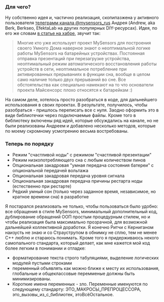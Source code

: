 ### Для чего?
Ну собственно идея и, частично реализация, скопипазжена у активного пользователя [телеграмм канала @mysensors_rus](https://t.me/mysensors_rus "телеграмм канала @mysensors_rus") Андрея (Andrew, aka Berk, Berkseo, EfektaLab на других популярных DIY-ресурсах).
Идея, по его же словам [в статье на хабре](https://habr.com/ru/post/478960/ "в статье на хабре"), звучит так:
> Многие кто уже использует проект MySensors для построения своего Умного Дома наверное знают о неоптимальной логике работы MySensors на батарейных устройствах. Постоянная отправка презентаций при перезагрузке устройства, неоптимальный режим автоматического восстановления работы устройств в сети, неоптимальное потребление при активированных прерываниях в функции сна, вообще в целом само наличие только двух прерываний во сне. Все обстоятельства как специально намекают на то что основатели проекта Майсенсорс плохо относятся к батарейкам :)

На самом деле, хотелось просто разобраться в коде, для дальнейшего использования в своих проектах. В результате, получилось, чтобы разобраться - пришлось переписать все с нуля. Заодно оформить это в виде библиотечки через подключаемые файлы. Кроме того в библиотеку включены ряд идей, которые обсуждались на канале, но не были реализованы Андреем и добавлено несколько методов, которые по моему скромному усмотрению весьма востребованы.

### Теперь по порядку
- Режим "счастливой ноды" с режимом "счастливой презентации"
- Режим низкопотребляющего сна с любым количеством пинов
- Опциональная закадровая "умная передача состояния батереи" с опциональной передачей вольтажа
- Опциональная закадровая передача уровня сигнала
- Опциональная закадровая передача причины рестарта ноды (естественно при рестарте)
- Редкий умный сон (только через заданное время, независимое, но кратное времени сна) в разработке

Я постарался реализовать не только, чтобы пользоваться было удобно: все обращения в стиле MySensors, минимальный дополнительный код, дублирование обращений ООП простым процедурным стилем, но 
и чтобы реализация была максимально прозрачной, для возможной дальнейшей коллективной доработки. Я конечно Ритчи с Керниганом наизусть не знаю и со Страуструпом в обнимку не сплю, тем не менее С++ люблю
и стараюсь понимать. Кроме того я придерживаюсь некого самопального стандарта, который делает, как мне кажется мой код более легким в понимании и отладке:
- форматирование текста строго табуляциями, выделение логических модулей пустыми строками
- переменный объявлять как можно ближе к месту их использования, глобальные и общеклассовые перемменые должны быть минимизированы. 
- Короткие имена переменных - зло. Переменные именуются по следующему стандарту: ЭТО_МАКРОСЫ_ПРЕПРОЦЕССОРА, это_вызовы_из_с_библиотек, этоВсёОстальное.
